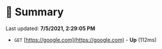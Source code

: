 # 📖 Summary
Last updated: **7/5/2021, 2:29:05 PM**

- `GET` [https://google.com](https://google.com) - **Up** (112ms)
